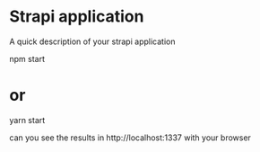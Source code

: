 # Strapi application

A quick description of your strapi application

npm start

# or

yarn start

can you see the results in http://localhost:1337 with your browser
